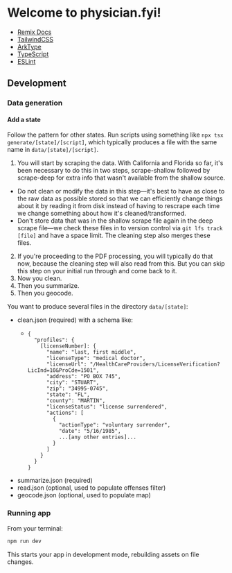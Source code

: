 # Welcome to physician.fyi!

- [Remix Docs](https://remix.run/docs)
- [TailwindCSS](https://tailwindcss.com/docs)
- [ArkType](https://arktype.io/docs/)
- [TypeScript](https://www.typescriptlang.org/docs/)
- [ESLint](https://eslint.org/docs/latest/)

## Development

### Data generation

#### Add a state

Follow the pattern for other states. Run scripts using something like `npx tsx generate/[state]/[script]`, which typically produces a file with the same name in `data/[state]/[script]`.

1. You will start by scraping the data. With California and Florida so far, it's been necessary to do this in two steps, scrape-shallow followed by scrape-deep for extra info that wasn't available from the shallow source.

- Do not clean or modify the data in this step—it's best to have as close to the raw data as possible stored so that we can efficiently change things about it by reading it from disk instead of having to rescrape each time we change something about how it's cleaned/transformed.
- Don't store data that was in the shallow scrape file again in the deep scrape file—we check these files in to version control via `git lfs track [file]` and have a space limit. The cleaning step also merges these files.

2. If you're proceeding to the PDF processing, you will typically do that now, because the cleaning step will also read from this. But you can skip this step on your initial run through and come back to it.
3. Now you clean.
4. Then you summarize.
5. Then you geocode.

You want to produce several files in the directory `data/[state]`:

- clean.json (required) with a schema like:
  - ```
    {
      "profiles": {
        [licenseNumber]: {
          "name": "last, first middle",
          "licenseType": "medical doctor",
          "licenseUrl": "/HealthCareProviders/LicenseVerification?LicInd=10&ProCde=1501",
          "address": "PO BOX 745",
          "city": "STUART",
          "zip": "34995-0745",
          "state": "FL",
          "county": "MARTIN",
          "licenseStatus": "license surrendered",
          "actions": [
            {
              "actionType": "voluntary surrender",
              "date": "5/16/1985",
              ...[any other entries]...
            }
          ]
        }
      }
    }
    ```
- summarize.json (required)
- read.json (optional, used to populate offenses filter)
- geocode.json (optional, used to populate map)

### Running app

From your terminal:

```sh
npm run dev
```

This starts your app in development mode, rebuilding assets on file changes.
